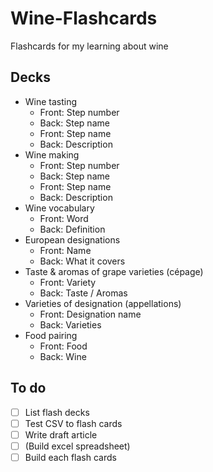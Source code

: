 # Wine-Flashcards
Flashcards for my learning about wine

## Decks

* Wine tasting
  * Front: Step number
  * Back: Step name
  * Front: Step name
  * Back: Description
* Wine making
  * Front: Step number
  * Back: Step name
  * Front: Step name
  * Back: Description
* Wine vocabulary
  * Front: Word
  * Back: Definition
* European designations
  - Front: Name
  - Back: What it covers
* Taste & aromas of grape varieties (cépage)
  * Front: Variety
  * Back: Taste / Aromas
* Varieties of designation (appellations)
  * Front: Designation name
  * Back: Varieties
* Food pairing
  * Front: Food
  * Back: Wine

## To do

- [ ] List flash decks
- [ ] Test CSV to flash cards
- [ ] Write draft article
- [ ] (Build excel spreadsheet)
- [ ] Build each flash cards